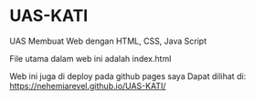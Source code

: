 # UAS-KATI
UAS Membuat Web dengan HTML, CSS, Java Script

File utama dalam web ini adalah index.html

Web ini juga di deploy pada github pages saya
Dapat dilihat di:
https://nehemiarevel.github.io/UAS-KATI/
